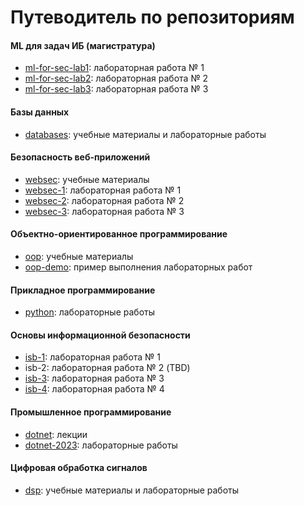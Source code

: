 # Путеводитель по репозиториям

#### ML для задач ИБ (магистратура)
- [ml-for-sec-lab1](https://github.com/itsecd/ml-for-sec-lab1): лабораторная работа № 1
- [ml-for-sec-lab2](https://github.com/itsecd/ml-for-sec-lab2): лабораторная работа № 2
- [ml-for-sec-lab3](https://github.com/itsecd/ml-for-sec-lab3): лабораторная работа № 3

#### Базы данных
- [databases](https://github.com/itsecd/databases): учебные материалы и лабораторные работы

#### Безопасность веб-приложений
- [websec](https://github.com/itsecd/websec): учебные материалы
- [websec-1](https://github.com/itsecd/websec-1): лабораторная работа № 1
- [websec-2](https://github.com/itsecd/websec-2): лабораторная работа № 2
- [websec-3](https://github.com/itsecd/websec-3): лабораторная работа № 3

#### Объектно-ориентированное программирование
- [oop](https://github.com/itsecd/oop): учебные материалы
- [oop-demo](https://github.com/itsecd/oop-demo): пример выполнения лабораторных работ

#### Прикладное программирование
- [python](https://github.com/itsecd/python): лабораторные работы

#### Основы информационной безопасности
- [isb-1](https://github.com/itsecd/isb-1): лабораторная работа № 1
- isb-2: лабораторная работа № 2 (TBD)
- [isb-3](https://github.com/itsecd/isb-3): лабораторная работа № 3
- [isb-4](https://github.com/itsecd/isb-4): лабораторная работа № 4

#### Промышленное программирование
- [dotnet](https://github.com/itsecd/dotnet): лекции
- [dotnet-2023](https://github.com/itsecd/dotnet-2023): лабораторные работы

#### Цифровая обработка сигналов
- [dsp](https://github.com/itsecd/dsp): учебные материалы и лабораторные работы
